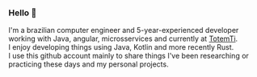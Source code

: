 ### Hello 👋
I'm a brazilian computer engineer and 5-year-experienced developer working with Java, angular, microsservices and currently  at [TotemTi](https://www.totemti.com.br).\
I enjoy developing things using Java, Kotlin and more recently Rust.\
I use this github account mainly to share things I've been researching or practicing these days and my personal projects.



<!--
**lsfs/lsfs** is a ✨ _special_ ✨ repository because its `README.md` (this file) appears on your GitHub profile.

Here are some ideas to get you started:

- 🔭 I’m currently working on ...
- 🌱 I’m currently learning ...
- 👯 I’m looking to collaborate on ...
- 🤔 I’m looking for help with ...
- 💬 Ask me about ...
- 📫 How to reach me: ...
- 😄 Pronouns: ...
- ⚡ Fun fact: ...
-->

